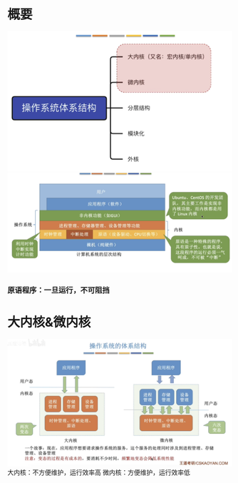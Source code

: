 


# 概要
![输入图片说明](/imgs/2025-07-26/n7BmBSuLZ5wofvb9.png)
![输入图片说明](/imgs/2025-07-26/JalsjehDZAxHFEdH.png)
### 原语程序：一旦运行，不可阻挡

# 大内核&微内核
![输入图片说明](/imgs/2025-07-26/csnqa5hbcRZVXQED.png)
大内核：不方便维护，运行效率高
微内核：方便维护，运行效率低
<!--stackedit_data:
eyJoaXN0b3J5IjpbLTc2NTY0MTMyNV19
-->